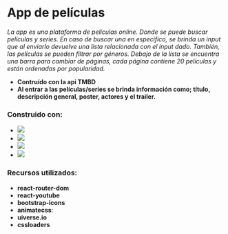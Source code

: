 # App de películas 
*La app es una plataforma de películas online. Donde se puede buscar películas y series. En caso de buscar una en específico, se brinda un input que al enviarlo devuelve una lista relacionada con el input dado.
También, las películas se pueden filtrar por géneros. Debajo de la lista se encuentra una barra para cambiar de páginas, cada página contiene 20 películas y están ordenadas por popularidad.*

- **Contruído con la api TMBD**
- **Al entrar a las películas/series se brinda información como; título, descripción general, poster, actores y el trailer.**

### Construido con: 
* <img src="https://img.shields.io/badge/React-087ea4?style=for-the-badge&logo=React&logoColor=white">
* <img src="https://img.shields.io/badge/Vite-8f6efe?style=for-the-badge&logo=Vite&logoColor=white">
* <img src="https://img.shields.io/badge/tailwind-0ed3cf?&style=for-the-badge&logo=tailwindcss&logoColor=white">
* <img src="https://img.shields.io/badge/API TMBD-18b8da?&style=for-the-badge&logo=&logoColor=white">

### Recursos utilizados:
- **react-router-dom**
- **react-youtube**
- **bootstrap-icons**
- **animatecss**:
- **uiverse.io**
- **cssloaders**
